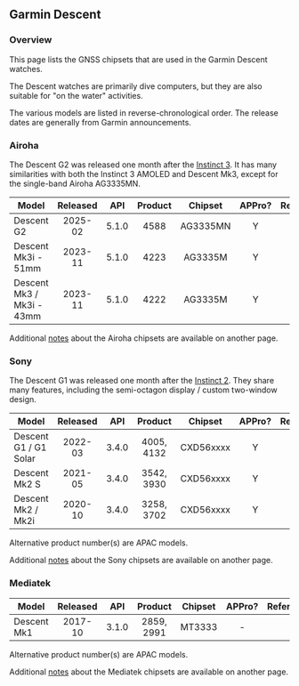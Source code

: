 ## Garmin Descent

### Overview

This page lists the GNSS chipsets that are used in the Garmin Descent watches.

The Descent watches are primarily dive computers, but they are also suitable for "on the water" activities.

The various models are listed in reverse-chronological order. The release dates are generally from Garmin announcements.



### Airoha

The Descent G2 was released one month after the [Instinct 3](instinct.md). It has many similarities with both the Instinct 3 AMOLED and Descent Mk3, except for the single-band Airoha AG3335MN.

| Model                       | Released   | API | Product | Chipset | APPro? | References |
| --------------------------- | :--------: | :--------: | :--------: | :--------: | :--------: | -------- |
| Descent G2 | 2025-02 | 5.1.0 | 4588 | AG3335MN | Y |  |
| Descent Mk3i - 51mm | 2023-11 | 5.1.0 | 4223 | AG3335M | Y | |
| Descent Mk3 / Mk3i - 43mm | 2023-11 | 5.1.0 | 4222 | AG3335M | Y | |

Additional [notes](../../../chipsets/airoha/devices.md) about the Airoha chipsets are available on another page.



### Sony

The Descent G1 was released one month after the [Instinct 2](instinct.md). They share many features, including the semi-octagon display / custom two-window design.

| Model                       | Released   | API | Product | Chipset | APPro? | References |
| --------------------------- | :--------: | :--------: | :--------: | :--------: | :--------: | -------- |
| Descent G1 / G1 Solar | 2022-03 | 3.4.0 | 4005, 4132 | CXD56xxxx | Y | |
| Descent Mk2 S | 2021-05 | 3.4.0 | 3542, 3930 | CXD56xxxx | Y | |
| Descent Mk2 / Mk2i | 2020-10 | 3.4.0 | 3258, 3702 | CXD56xxxx | Y | |

Alternative product number(s) are APAC models.

Additional [notes](../../../chipsets/sony/devices.md) about the Sony chipsets are available on another page.



### Mediatek

| Model                       | Released   | API | Product | Chipset | APPro? | References |
| --------------------------- | :--------: | :--------: | :--------: | :--------: | :--------: | -------- |
| Descent Mk1 | 2017-10 | 3.1.0 | 2859, 2991 | MT3333  | - |                                                              |

Alternative product number(s) are APAC models.

Additional [notes](../../../chipsets/mediatek/devices.md) about the Mediatek chipsets are available on another page.

